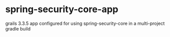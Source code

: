# spring-security-core-app
grails 3.3.5 app configured for using spring-security-core in a multi-project gradle build
